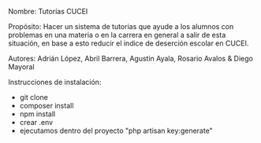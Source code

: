 
Nombre: Tutorías CUCEI

Propósito:
Hacer un sistema de tutorias que ayude a los alumnos con problemas en una materia o en la carrera en general a salir de esta situación, en base a esto reducir el indice de deserción escolar en CUCEI.

Autores: Adrián López, Abril Barrera, Agustin Ayala, Rosario Avalos & Diego Mayoral

Instrucciones de instalación:
 - git clone
 - composer install
 - npm install
 - crear .env 
 - ejecutamos dentro del proyecto "php artisan key:generate"
 
  
